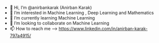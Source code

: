 - 👋 Hi, I’m @anirbankarak (Anirban Karak)
- 👀 I’m interested in Machine Learning , Deep Learning and Mathematics
- 🌱 I’m currently learning Machine Learning
- 💞️ I’m looking to collaborate on Machine Learning
- 📫 How to reach me --> https://www.linkedin.com/in/anirban-karak-797a4915/

<!---
anirbankarak/anirbankarak is a ✨ special ✨ repository because its `README.md` (this file) appears on your GitHub profile.
You can click the Preview link to take a look at your changes.
--->
